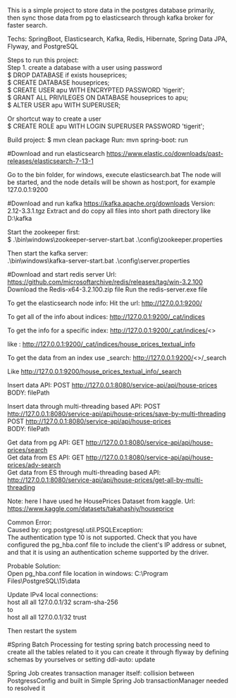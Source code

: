 This is a simple project to store data in the postgres database primarily,  
then sync those data from pg to elasticsearch through kafka broker for faster search. 


Techs: SpringBoot, Elasticsearch, Kafka, Redis, Hibernate, Spring Data JPA, Flyway, and PostgreSQL 

Steps to run this project: \
Step 1. create a database with a user using password \
$ DROP DATABASE if exists houseprices; \
$ CREATE DATABASE houseprices; \
$ CREATE USER apu WITH ENCRYPTED PASSWORD 'tigerit'; \
$ GRANT ALL PRIVILEGES ON DATABASE houseprices to apu; \
$ ALTER USER apu WITH SUPERUSER; 

Or shortcut way to create a user \
$ CREATE ROLE apu WITH LOGIN SUPERUSER PASSWORD 'tigerit';

Build project: $ mvn clean package
Run: mvn spring-boot: run 

#Download and run elasticsearch
https://www.elastic.co/downloads/past-releases/elasticsearch-7-13-1

Go to the bin folder, for windows, execute elasticsearch.bat
The node will be started, and the node details will be shown as host:port, for example 127.0.0.1:9200

#Download and run kafka
https://kafka.apache.org/downloads
Version: 2.12-3.3.1.tgz
Extract and do copy all files into short path directory like D:\kafka 

Start the zookeeper first: \
$ .\bin\windows\zookeeper-server-start.bat .\config\zookeeper.properties

Then start the kafka server: \
.\bin\windows\kafka-server-start.bat .\config\server.properties


#Download and start redis server
Url: https://github.com/microsoftarchive/redis/releases/tag/win-3.2.100
Download the Redis-x64-3.2.100.zip file
Run the redis-server.exe file

To get the elasticsearch node info:
Hit the url: http://127.0.0.1:9200/

To get all of the info about indices:
http://127.0.0.1:9200/_cat/indices

To get the info for a specific index:
http://127.0.0.1:9200/_cat/indices/<<index name>>

like : http://127.0.0.1:9200/_cat/indices/house_prices_textual_info

To get the data from an index use _search:
http://127.0.0.1:9200/<<index name>>/_search

Like http://127.0.0.1:9200/house_prices_textual_info/_search


Insert data API:
POST http://127.0.0.1:8080/service-api/api/house-prices \
BODY: filePath

Insert data through multi-threading based API:
POST http://127.0.0.1:8080/service-api/api/house-prices/save-by-multi-threading \
POST http://127.0.0.1:8080/service-api/api/house-prices \
BODY: filePath

Get data from pg API: GET http://127.0.0.1:8080/service-api/api/house-prices/search \
Get data from ES API: GET http://127.0.0.1:8080/service-api/api/house-prices/adv-search \
Get data from ES through multi-threading based API: http://127.0.0.1:8080/service-api/api/house-prices/get-all-by-multi-threading 


Note: here I have used he HousePrices Dataset from kaggle.
Url: https://www.kaggle.com/datasets/takahashiy/houseprice


Common Error: \
Caused by: org.postgresql.util.PSQLException:  
The authentication type 10 is not supported. Check that you have configured the pg_hba.conf file to include the client's IP address or subnet, and that it is using an authentication scheme supported by the driver.

Probable Solution: \
Open pg_hba.conf file location in windows: C:\Program Files\PostgreSQL\15\data

Update IPv4 local connections: \
host    all             all             127.0.0.1/32            scram-sha-256 \
to \
host    all             all             127.0.0.1/32            trust

Then restart the system

#Spring Batch Processing
for testing spring batch processing need to create all the tables related to it you can create it through flyway by defining schemas by yourselves
or setting ddl-auto: update

Spring Job creates transaction manager itself: collision between PostgressConfig and built in Simple Spring Job transactionManager needed to resolved it

